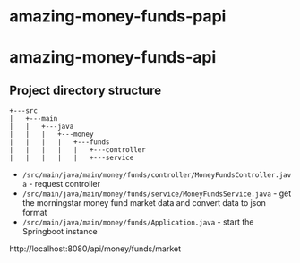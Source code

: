 # amazing-money-funds-papi



# amazing-money-funds-api
## Project directory structure
	+---src
	|	+---main
	|	|	+---java
	|	|	|	+---money
	|	|	|	|	+---funds
	|	|	|	|	|	+---controller
	|	|	|	|	|	+---service


*	`/src/main/java/main/money/funds/controller/MoneyFundsController.java` - request controller
*	`/src/main/java/main/money/funds/service/MoneyFundsService.java` - get the morningstar money fund market data and convert data to json format
*	`/src/main/java/main/money/funds/Application.java` - start the Springboot instance


http://localhost:8080/api/money/funds/market
